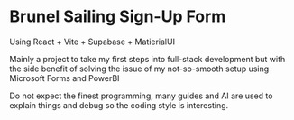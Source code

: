 # Brunel Sailing Sign-Up Form

Using React + Vite + Supabase + MatierialUI

Mainly a project to take my first steps into full-stack development but with the side benefit of solving the issue of my not-so-smooth setup using Microsoft Forms and PowerBI

Do not expect the finest programming, many guides and AI are used to explain things and debug so the coding style is interesting.



